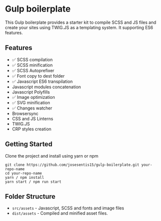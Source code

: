# Gulp boilerplate

This Gulp boilerplate provides a starter kit to compile SCSS and JS files and create your sites using TWIG.JS as a templating system. It supporting ES6 features.

## Features
- :white_check_mark: SCSS compilation
- :white_check_mark: SCSS minification
- :white_check_mark: SCSS Autoprefixer
- :white_check_mark: Font copy to dest folder
- :white_check_mark: Javascript ES6 transpilation
- Javascript modules concatenation
- Javascript Polyfills
- :white_check_mark: Image optimization
- :white_check_mark: SVG minification
- :white_check_mark: Changes watcher
- Browsersync
- CSS and JS Linterns
- TWIG.JS
- CRP styles creation

## Getting Started

Clone the project and install using yarn or npm

```
git clone https://github.com/josesentis15/gulp-boilerplate.git your-repo-name
cd your-repo-name
yarn / npm install
yarn start / npm run start
```

## Folder Structure

- `src/assets` - Javascript, SCSS and fonts and image files
- `dist/assets` - Compiled and minified asset files.
